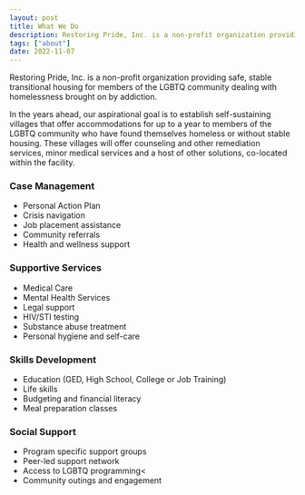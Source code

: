 ```yaml
---
layout: post
title: What We Do
description: Restoring Pride, Inc. is a non-profit organization providing safe, stable transitional housing for members of the LGBTQ community dealing with homelessness brought on by addiction. 
tags: ["about"]
date: 2022-11-07
---
```


Restoring Pride, Inc. is a non-profit organization providing safe, stable transitional housing for members of the LGBTQ community dealing with homelessness brought on by addiction. 

In the years ahead, our aspirational goal is to establish self-sustaining villages that offer accommodations for up to a year to members of the LGBTQ community who have found themselves homeless or without stable housing. These villages will offer counseling and other remediation services, minor medical services and a host of other solutions, co-located within the facility.

### Case Management

* Personal Action Plan
* Crisis navigation
* Job placement assistance
* Community referrals
* Health and wellness support

### Supportive Services

* Medical Care
* Mental Health Services
* Legal support
* HIV/STI testing
* Substance abuse treatment
* Personal hygiene and self-care

### Skills Development

* Education (GED, High School, College or Job Training)
* Life skills
* Budgeting and financial literacy
* Meal preparation classes

### Social Support

* Program specific support groups
* Peer-led support network
* Access to LGBTQ programming<
* Community outings and engagement
